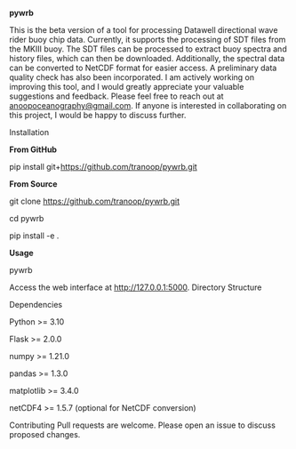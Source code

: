 **pywrb**

This is the beta version of a tool for processing Datawell directional wave rider buoy chip data. Currently, it supports the processing of SDT files from the MKIII buoy. The SDT files can be processed to extract buoy spectra and history files, which can then be downloaded. Additionally, the spectral data can be converted to NetCDF format for easier access. A preliminary data quality check has also been incorporated.
I am actively working on improving this tool, and I would greatly appreciate your valuable suggestions and feedback. Please feel free to reach out at anoopoceanography@gmail.com. If anyone is interested in collaborating on this project, I would be happy to discuss further.


Installation

**From GitHub**

pip install git+https://github.com/tranoop/pywrb.git

**From Source**

git clone https://github.com/tranoop/pywrb.git

cd pywrb

pip install -e .

**Usage**

pywrb

Access the web interface at http://127.0.0.1:5000.
Directory Structure

Dependencies

Python >= 3.10

Flask >= 2.0.0

numpy >= 1.21.0

pandas >= 1.3.0

matplotlib >= 3.4.0

netCDF4 >= 1.5.7 (optional for NetCDF conversion)

Contributing
Pull requests are welcome. Please open an issue to discuss proposed changes.

